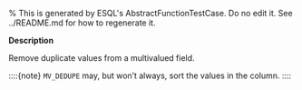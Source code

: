 % This is generated by ESQL's AbstractFunctionTestCase. Do no edit it. See ../README.md for how to regenerate it.

**Description**

Remove duplicate values from a multivalued field.

::::{note}
`MV_DEDUPE` may, but won’t always, sort the values in the column.
::::



